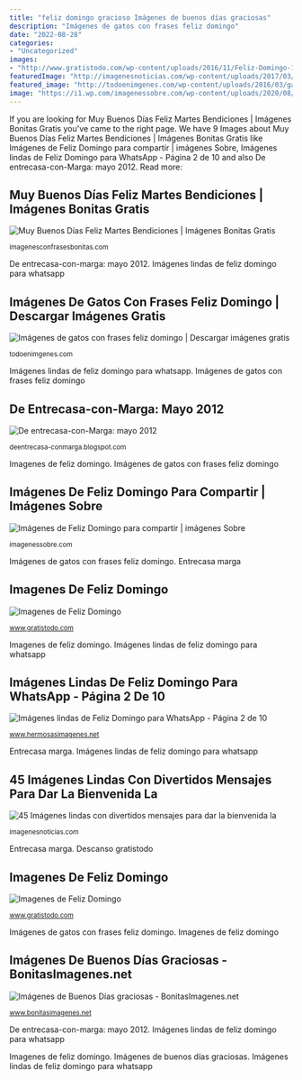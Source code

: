 ```yaml
---
title: "feliz domingo gracioso Imágenes de buenos días graciosas"
description: "Imágenes de gatos con frases feliz domingo"
date: "2022-08-28"
categories:
- "Uncategorized"
images:
- "http://www.gratistodo.com/wp-content/uploads/2016/11/Feliz-Domingo-14.jpg"
featuredImage: "http://imagenesnoticias.com/wp-content/uploads/2017/03/HolaDomingo10.gif"
featured_image: "http://todoenimgenes.com/wp-content/uploads/2016/03/gatos_31-768x576.jpg"
image: "https://i1.wp.com/imagenessobre.com/wp-content/uploads/2020/08/imagen-con-caricatura-de-domingo.jpg?resize=620%2C869"
---
```


If you are looking for Muy Buenos Días Feliz Martes Bendiciones | Imágenes Bonitas Gratis you've came to the right page. We have 9 Images about Muy Buenos Días Feliz Martes Bendiciones | Imágenes Bonitas Gratis like Imágenes de Feliz Domingo para compartir | imágenes Sobre, Imágenes lindas de Feliz Domingo para WhatsApp - Página 2 de 10 and also De entrecasa-con-Marga: mayo 2012. Read more:

## Muy Buenos Días Feliz Martes Bendiciones | Imágenes Bonitas Gratis

![Muy Buenos Días Feliz Martes Bendiciones | Imágenes Bonitas Gratis](https://i2.wp.com/imagenesbonitasgratis.com/wp-content/uploads/buenos-dias-martes-imagenes-frases-feliz-semana-bendecido-chistoso-pinterest-9.jpg?resize=530%2C707&amp;ssl=1 "Imagenes de feliz domingo")

<small>imagenesconfrasesbonitas.com</small>

De entrecasa-con-marga: mayo 2012. Imágenes lindas de feliz domingo para whatsapp

## Imágenes De Gatos Con Frases Feliz Domingo | Descargar Imágenes Gratis

![Imágenes de gatos con frases feliz domingo | Descargar imágenes gratis](http://todoenimgenes.com/wp-content/uploads/2016/03/gatos_31-768x576.jpg "Imágenes lindas de feliz domingo para whatsapp")

<small>todoenimgenes.com</small>

Imágenes lindas de feliz domingo para whatsapp. Imágenes de gatos con frases feliz domingo

## De Entrecasa-con-Marga: Mayo 2012

![De entrecasa-con-Marga: mayo 2012](http://4.bp.blogspot.com/-XLBsZ7ksKaE/T8IpuxjLUEI/AAAAAAAABHk/ev__mPZJKjY/s400/chimpance-gracioso-piercing.jpg "Imagenes de feliz domingo")

<small>deentrecasa-conmarga.blogspot.com</small>

Imagenes de feliz domingo. Imágenes de gatos con frases feliz domingo

## Imágenes De Feliz Domingo Para Compartir | Imágenes Sobre

![Imágenes de Feliz Domingo para compartir | imágenes Sobre](https://i1.wp.com/imagenessobre.com/wp-content/uploads/2020/08/imagen-con-caricatura-de-domingo.jpg?resize=620%2C869 "De entrecasa-con-marga: mayo 2012")

<small>imagenessobre.com</small>

Imágenes de gatos con frases feliz domingo. Entrecasa marga

## Imagenes De Feliz Domingo

![Imagenes de Feliz Domingo](https://www.gratistodo.com/wp-content/uploads/2016/11/Feliz-Domingo-11.jpg "Imágenes de feliz domingo para compartir")

<small>www.gratistodo.com</small>

Imagenes de feliz domingo. Imágenes lindas de feliz domingo para whatsapp

## Imágenes Lindas De Feliz Domingo Para WhatsApp - Página 2 De 10

![Imágenes lindas de Feliz Domingo para WhatsApp - Página 2 de 10](https://www.hermosasimagenes.net/wp-content/uploads/2019/09/Frases-y-imágenes-lindas-de-Feliz-Domingo-18.jpg "Entrecasa marga")

<small>www.hermosasimagenes.net</small>

Entrecasa marga. Imágenes lindas de feliz domingo para whatsapp

## 45 Imágenes Lindas Con Divertidos Mensajes Para Dar La Bienvenida La

![45 Imágenes lindas con divertidos mensajes para dar la bienvenida la](http://imagenesnoticias.com/wp-content/uploads/2017/03/HolaDomingo10.gif "Imágenes de feliz domingo para compartir")

<small>imagenesnoticias.com</small>

Entrecasa marga. Descanso gratistodo

## Imagenes De Feliz Domingo

![Imagenes de Feliz Domingo](http://www.gratistodo.com/wp-content/uploads/2016/11/Feliz-Domingo-14.jpg "Descanso gratistodo")

<small>www.gratistodo.com</small>

Imágenes de gatos con frases feliz domingo. Imagenes de feliz domingo

## Imágenes De Buenos Días Graciosas - BonitasImagenes.net

![Imágenes de Buenos Días graciosas - BonitasImagenes.net](https://www.bonitasimagenes.net/wp-content/uploads/2019/03/Imágenes-de-Buenos-Días-graciosas-57.jpg "Entrecasa marga")

<small>www.bonitasimagenes.net</small>

De entrecasa-con-marga: mayo 2012. Imágenes lindas de feliz domingo para whatsapp

Imagenes de feliz domingo. Imágenes de buenos días graciosas. Imágenes lindas de feliz domingo para whatsapp
